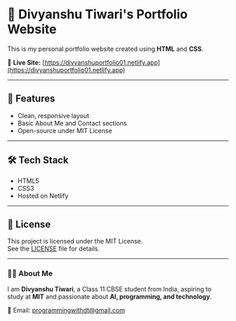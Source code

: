 # 💼 Divyanshu Tiwari's Portfolio Website

This is my personal portfolio website created using **HTML** and **CSS**.

🔗 **Live Site:** [https://divyanshuportfolio01.netlify.app](https://divyanshuportfolio01.netlify.app)

---

## 📂 Features

- Clean, responsive layout
- Basic About Me and Contact sections
- Open-source under MIT License

---

## 🛠️ Tech Stack

- HTML5
- CSS3
- Hosted on Netlify

---

## 📄 License

This project is licensed under the MIT License.  
See the [LICENSE](./LICENSE) file for details.

---

### 🙋‍♂️ About Me

I am **Divyanshu Tiwari**, a Class 11 CBSE student from India, aspiring to study at **MIT** and passionate about **AI, programming, and technology**.

📧 Email: [programmingwithdt@gmail.com](mailto:programmingwithdt@gmail.com)
